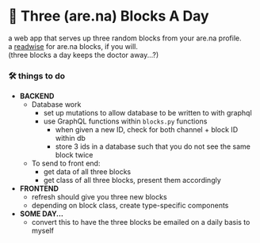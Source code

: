 # 🥴 Three (are.na) Blocks A Day
a web app that serves up three random blocks from your are.na profile.<br>
a [readwise](https://readwise.io/) for are.na blocks, if you will.<br>
(three blocks a day keeps the doctor away...?)

### 🛠 things to do
- <b>BACKEND</b>
  * Database work
    + set up mutations to allow database to be written to with graphql
    + use GraphQL functions within `blocks.py` functions
      - when given a new ID, check for both channel + block ID within db
      - store 3 ids in a database such that you do not see the same block twice
  * To send to front end:
    + get data of all three blocks
    + get class of all three blocks, present them accordingly
- <b>FRONTEND</b>
  * refresh should give you three new blocks
  * depending on block class, create type-specific components
- <b>SOME DAY...</b>
  * convert this to have the three blocks be emailed on a daily basis to myself
